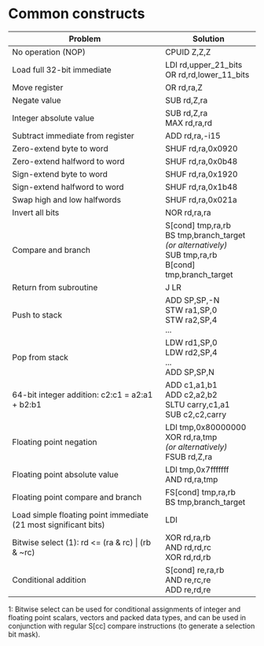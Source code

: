 # Common constructs

| Problem | Solution |
|---|---|
| No operation (NOP) | CPUID Z,Z,Z |
| Load full 32-bit immediate | LDI rd,upper\_21\_bits<br>OR rd,rd,lower\_11\_bits |
| Move register | OR rd,ra,Z |
| Negate value | SUB rd,Z,ra |
| Integer absolute value | SUB rd,Z,ra<br>MAX rd,ra,rd |
| Subtract immediate from register | ADD rd,ra,-i15 |
| Zero-extend byte to word | SHUF rd,ra,0x0920 |
| Zero-extend halfword to word | SHUF rd,ra,0x0b48 |
| Sign-extend byte to word | SHUF rd,ra,0x1920 |
| Sign-extend halfword to word | SHUF rd,ra,0x1b48 |
| Swap high and low halfwords | SHUF rd,ra,0x021a |
| Invert all bits | NOR rd,ra,ra |
| Compare and branch | S[cond] tmp,ra,rb<br>BS tmp,branch\_target<br>*(or alternatively)*<br>SUB tmp,ra,rb<br>B[cond] tmp,branch\_target |
| Return from subroutine | J LR |
| Push to stack | ADD SP,SP,-N<br>STW ra1,SP,0<br>STW ra2,SP,4<br>... |
| Pop from stack | LDW rd1,SP,0<br>LDW rd2,SP,4<br>...<br>ADD SP,SP,N |
| 64-bit integer addition: c2:c1 = a2:a1 + b2:b1 | ADD c1,a1,b1<br>ADD c2,a2,b2<br>SLTU carry,c1,a1<br>SUB c2,c2,carry |
| Floating point negation | LDI tmp,0x80000000<br>XOR rd,ra,tmp<br>*(or alternatively)*<br>FSUB rd,Z,ra |
| Floating point absolute value | LDI tmp,0x7fffffff<br>AND rd,ra,tmp |
| Floating point compare and branch | FS[cond] tmp,ra,rb<br>BS tmp,branch\_target |
| Load simple floating point immediate (21 most significant bits) | LDI |
| Bitwise select (1): rd <= (ra & rc) \| (rb & ~rc) | XOR rd,ra,rb<br>AND rd,rd,rc<br>XOR rd,rd,rb |
| Conditional addition | S[cond] re,ra,rb<br>AND re,rc,re<br>ADD re,rd,re |

1: Bitwise select can be used for conditional assignments of integer and floating point scalars, vectors and packed data types, and can be used in conjunction with regular S[cc] compare instructions (to generate a selection bit mask).
